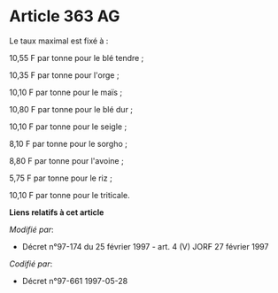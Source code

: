 # Article 363 AG

Le taux maximal est fixé à :

10,55 F par tonne pour le blé tendre ;

10,35 F par tonne pour l'orge ;

10,10 F par tonne pour le maïs ;

10,80 F par tonne pour le blé dur ;

10,10 F par tonne pour le seigle ;

8,10 F par tonne pour le sorgho ;

8,80 F par tonne pour l'avoine ;

5,75 F par tonne pour le riz ;

10,10 F par tonne pour le triticale.

**Liens relatifs à cet article**

_Modifié par_:

  - Décret n°97-174 du 25 février 1997 - art. 4 (V) JORF 27 février 1997

_Codifié par_:

  - Décret n°97-661 1997-05-28
